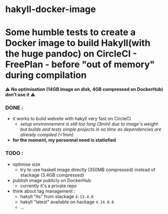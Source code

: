 # hakyll-docker-image

# Some humble tests to create a Docker image to build Hakyll(with the huge pandoc) on CircleCI - FreePlan - before "out of memory" during compilation

:warning: __No optimisation (14GB image on disk, 4GB compressed on DockerHub) don't use it__ :warning:

### DONE : 
- it works to build website with hakyll very fast on CircleCI 
    - _setup environnement is still too long (3min) due to image's weight but builds and tests simple projects in no time as dependencies are already compiled (<1min)_
- __for the moment, my personnal need is statisfied__

### TODO :
- optimise size
    - try to use haskell image directly (350MB compressed) instead of stackage (3.4GB compressed)
- publish image publicly on DockerHub
    - currently it's a private repo
- think about tag management : 
    - hakyll "lts" from stackage `4.13.4.0`
    - hakyll "latest" available on hackage `4.14.0.0`
    - ...


